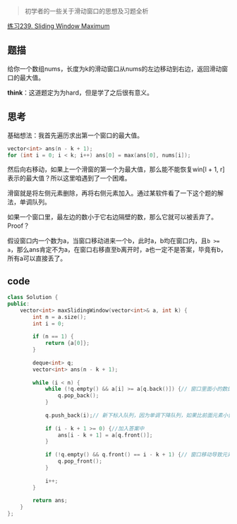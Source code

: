 > 初学者的一些关于滑动窗口的思想及习题全析

[练习239. Sliding Window Maximum](https://leetcode.com/problems/sliding-window-maximum/)

## 题描

给你一个数组nums，长度为k的滑动窗口从nums的左边移动到右边，返回滑动窗口的最大值。

**think**：这道题定为为hard，但是学了之后很有意义。

## 思考

基础想法：我首先遍历求出第一个窗口的最大值。

```c++
vector<int> ans(n - k + 1);
for (int i = 0; i < k; i++) ans[0] = max(ans[0], nums[i]);
```

然后向右移动，如果上一个滑窗的第一个为最大值，那么能不能恢复win[l + 1, r]表示的最大值？所以这里咱遇到了一个困难。

滑窗就是将左侧元素删除，再将右侧元素加入。通过某软件看了一下这个题的解法，单调队列。

如果一个窗口里，最左边的数小于它右边隔壁的数，那么它就可以被丢弃了。Proof？

假设窗口内一个数为a，当窗口移动进来一个b，此时a，b均在窗口内，且`b >= a`，那么ans肯定不为a，在窗口右移直至b离开时，a也一定不是答案，毕竟有b，所有a可以直接丢了。

## code

```c++
class Solution {
public:
    vector<int> maxSlidingWindow(vector<int>& a, int k) {
        int n = a.size();
        int i = 0;   
        
        if (n == 1) {
            return {a[0]};
        }
        
        deque<int> q; 
        vector<int> ans(n - k + 1);
        
        while (i < n) {
            while (!q.empty() && a[i] >= a[q.back()]) {// 窗口里面小的数的下标丢掉
                q.pop_back();
            }
            
            q.push_back(i);// 新下标入队列，因为单调下降队列，如果比前面元素小留下，比前面元素大，前面元素直接丢掉。
            
            if (i - k + 1 >= 0) {//加入答案中
                ans[i - k + 1] = a[q.front()];
            }
            
            if (!q.empty() && q.front() == i - k + 1) {// 窗口移动导致元素已经不在窗口内了，直接出队。
                q.pop_front();
            }
            
            i++;
        }
        
        return ans;
    }
};
```
